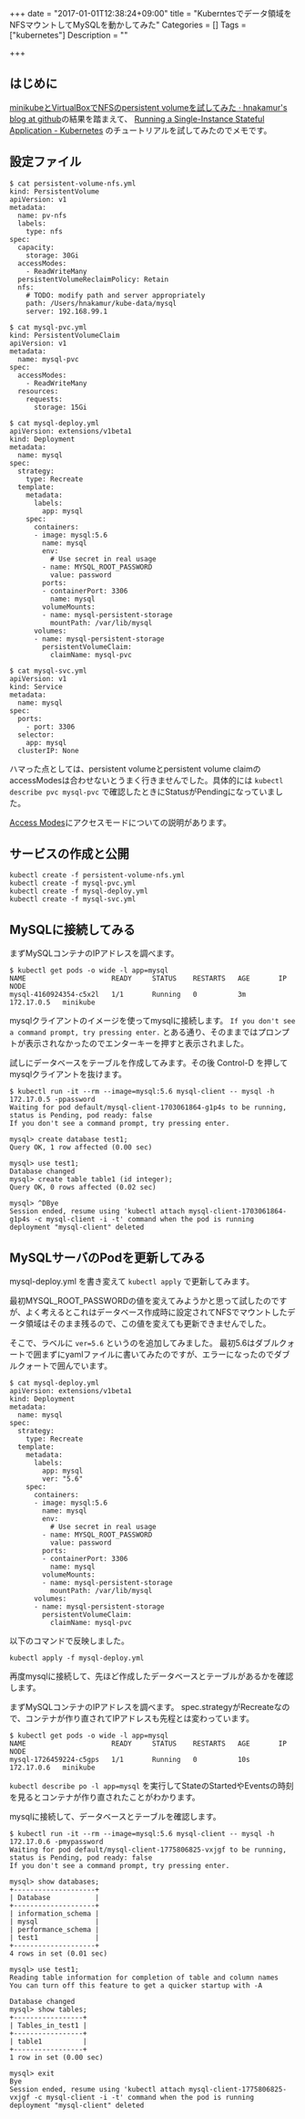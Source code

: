 +++
date = "2017-01-01T12:38:24+09:00"
title = "Kuberntesでデータ領域をNFSマウントしてMySQLを動かしてみた"
Categories = []
Tags = ["kubernetes"]
Description = ""

+++
## はじめに

[minikubeとVirtualBoxでNFSのpersistent volumeを試してみた · hnakamur's blog at github](/blog/2017/01/01/use-nfs-persistent-volume-on-minikube-virtualbox/)の結果を踏まえて、 [Running a Single-Instance Stateful Application - Kubernetes](http://kubernetes.io/docs/tutorials/stateful-application/run-stateful-application/) のチュートリアルを試してみたのでメモです。

## 設定ファイル

```
$ cat persistent-volume-nfs.yml
kind: PersistentVolume
apiVersion: v1
metadata:
  name: pv-nfs
  labels:
    type: nfs
spec:
  capacity:
    storage: 30Gi
  accessModes:
    - ReadWriteMany
  persistentVolumeReclaimPolicy: Retain
  nfs:
    # TODO: modify path and server appropriately
    path: /Users/hnakamur/kube-data/mysql
    server: 192.168.99.1
```

```
$ cat mysql-pvc.yml
kind: PersistentVolumeClaim
apiVersion: v1
metadata:
  name: mysql-pvc
spec:
  accessModes:
    - ReadWriteMany
  resources:
    requests:
      storage: 15Gi
```

```
$ cat mysql-deploy.yml
apiVersion: extensions/v1beta1
kind: Deployment
metadata:
  name: mysql
spec:
  strategy:
    type: Recreate
  template:
    metadata:
      labels:
        app: mysql
    spec:
      containers:
      - image: mysql:5.6
        name: mysql
        env:
          # Use secret in real usage
        - name: MYSQL_ROOT_PASSWORD
          value: password
        ports:
        - containerPort: 3306
          name: mysql
        volumeMounts:
        - name: mysql-persistent-storage
          mountPath: /var/lib/mysql
      volumes:
      - name: mysql-persistent-storage
        persistentVolumeClaim:
          claimName: mysql-pvc
```

```
$ cat mysql-svc.yml
apiVersion: v1
kind: Service
metadata:
  name: mysql
spec:
  ports:
    - port: 3306
  selector:
    app: mysql
  clusterIP: None
```

ハマった点としては、persistent volumeとpersistent volume claimのaccessModesは合わせないとうまく行きませんでした。具体的には `kubectl describe pvc mysql-pvc` で確認したときにStatusがPendingになっていました。

[Access Modes](http://kubernetes.io/docs/user-guide/persistent-volumes/#access-modes)にアクセスモードについての説明があります。

## サービスの作成と公開

```
kubectl create -f persistent-volume-nfs.yml
kubectl create -f mysql-pvc.yml
kubectl create -f mysql-deploy.yml
kubectl create -f mysql-svc.yml
```

## MySQLに接続してみる

まずMySQLコンテナのIPアドレスを調べます。

```
$ kubectl get pods -o wide -l app=mysql
NAME                     READY     STATUS    RESTARTS   AGE       IP           NODE
mysql-4160924354-c5x2l   1/1       Running   0          3m        172.17.0.5   minikube
```

mysqlクライアントのイメージを使ってmysqlに接続します。
`If you don't see a command prompt, try pressing enter.` とある通り、そのままではプロンプトが表示されなかったのでエンターキーを押すと表示されました。

試しにデータベースをテーブルを作成してみます。その後 Control-D を押してmysqlクライアントを抜けます。

```
$ kubectl run -it --rm --image=mysql:5.6 mysql-client -- mysql -h 172.17.0.5 -ppassword
Waiting for pod default/mysql-client-1703061864-g1p4s to be running, status is Pending, pod ready: false
If you don't see a command prompt, try pressing enter.

mysql> create database test1;
Query OK, 1 row affected (0.00 sec)

mysql> use test1;
Database changed
mysql> create table table1 (id integer);
Query OK, 0 rows affected (0.02 sec)

mysql> ^DBye
Session ended, resume using 'kubectl attach mysql-client-1703061864-g1p4s -c mysql-client -i -t' command when the pod is running
deployment "mysql-client" deleted
```

## MySQLサーバのPodを更新してみる

mysql-deploy.yml を書き変えて `kubectl apply` で更新してみます。

最初MYSQL_ROOT_PASSWORDの値を変えてみようかと思って試したのですが、よく考えるとこれはデータベース作成時に設定されてNFSでマウントしたデータ領域はそのまま残るので、この値を変えても更新できませんでした。

そこで、ラベルに `ver=5.6` というのを追加してみました。
最初5.6はダブルクォートで囲まずにyamlファイルに書いてみたのですが、エラーになったのでダブルクォートで囲んでいます。

```
$ cat mysql-deploy.yml
apiVersion: extensions/v1beta1
kind: Deployment
metadata:
  name: mysql
spec:
  strategy:
    type: Recreate
  template:
    metadata:
      labels:
        app: mysql
        ver: "5.6"
    spec:
      containers:
      - image: mysql:5.6
        name: mysql
        env:
          # Use secret in real usage
        - name: MYSQL_ROOT_PASSWORD
          value: password
        ports:
        - containerPort: 3306
          name: mysql
        volumeMounts:
        - name: mysql-persistent-storage
          mountPath: /var/lib/mysql
      volumes:
      - name: mysql-persistent-storage
        persistentVolumeClaim:
          claimName: mysql-pvc
```

以下のコマンドで反映しました。

```
kubectl apply -f mysql-deploy.yml
```

再度mysqlに接続して、先ほど作成したデータベースとテーブルがあるかを確認します。

まずMySQLコンテナのIPアドレスを調べます。
spec.strategyがRecreateなので、コンテナが作り直されてIPアドレスも先程とは変わっています。

```
$ kubectl get pods -o wide -l app=mysql
NAME                     READY     STATUS    RESTARTS   AGE       IP           NODE
mysql-1726459224-c5gps   1/1       Running   0          10s       172.17.0.6   minikube
```

`kubectl describe po -l app=mysql` を実行してStateのStartedやEventsの時刻を見るとコンテナが作り直されたことがわかります。

mysqlに接続して、データベースとテーブルを確認します。

```
$ kubectl run -it --rm --image=mysql:5.6 mysql-client -- mysql -h 172.17.0.6 -pmypassword
Waiting for pod default/mysql-client-1775806825-vxjgf to be running, status is Pending, pod ready: false
If you don't see a command prompt, try pressing enter.

mysql> show databases;
+--------------------+
| Database           |
+--------------------+
| information_schema |
| mysql              |
| performance_schema |
| test1              |
+--------------------+
4 rows in set (0.01 sec)

mysql> use test1;
Reading table information for completion of table and column names
You can turn off this feature to get a quicker startup with -A

Database changed
mysql> show tables;
+-----------------+
| Tables_in_test1 |
+-----------------+
| table1          |
+-----------------+
1 row in set (0.00 sec)

mysql> exit
Bye
Session ended, resume using 'kubectl attach mysql-client-1775806825-vxjgf -c mysql-client -i -t' command when the pod is running
deployment "mysql-client" deleted
```
